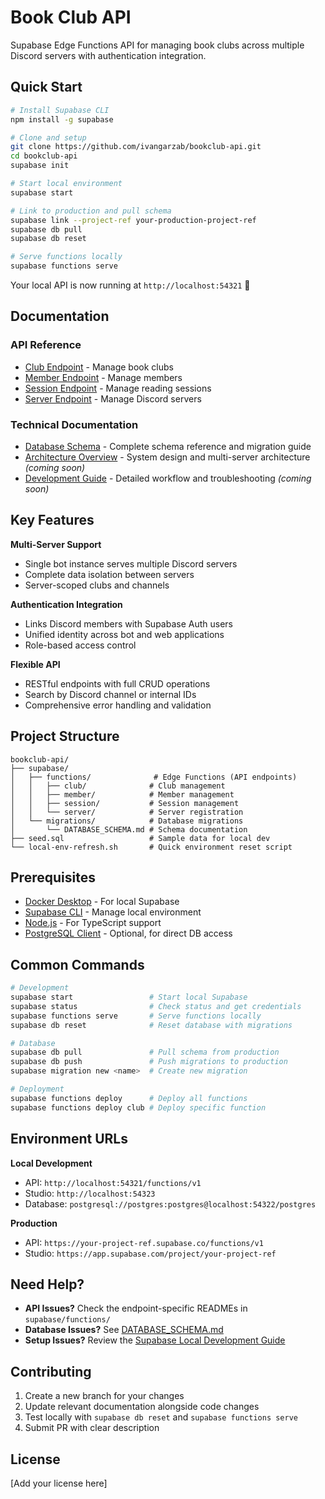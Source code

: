 # Book Club API

Supabase Edge Functions API for managing book clubs across multiple Discord servers with authentication integration.

## Quick Start

```bash
# Install Supabase CLI
npm install -g supabase

# Clone and setup
git clone https://github.com/ivangarzab/bookclub-api.git
cd bookclub-api
supabase init

# Start local environment
supabase start

# Link to production and pull schema
supabase link --project-ref your-production-project-ref
supabase db pull
supabase db reset

# Serve functions locally
supabase functions serve
```

Your local API is now running at `http://localhost:54321` 🚀

## Documentation

### API Reference
- [Club Endpoint](supabase/functions/club/README.md) - Manage book clubs
- [Member Endpoint](supabase/functions/member/README.md) - Manage members
- [Session Endpoint](supabase/functions/session/README.md) - Manage reading sessions
- [Server Endpoint](supabase/functions/server/README.md) - Manage Discord servers

### Technical Documentation
- [Database Schema](supabase/migrations/DATABASE_SCHEMA.md) - Complete schema reference and migration guide
- [Architecture Overview](ARCHITECTURE.md) - System design and multi-server architecture *(coming soon)*
- [Development Guide](DEVELOPMENT_GUIDE.md) - Detailed workflow and troubleshooting *(coming soon)*

## Key Features

**Multi-Server Support**
- Single bot instance serves multiple Discord servers
- Complete data isolation between servers
- Server-scoped clubs and channels

**Authentication Integration**
- Links Discord members with Supabase Auth users
- Unified identity across bot and web applications
- Role-based access control

**Flexible API**
- RESTful endpoints with full CRUD operations
- Search by Discord channel or internal IDs
- Comprehensive error handling and validation

## Project Structure

```
bookclub-api/
├── supabase/
│   ├── functions/              # Edge Functions (API endpoints)
│   │   ├── club/              # Club management
│   │   ├── member/            # Member management
│   │   ├── session/           # Session management
│   │   └── server/            # Server registration
│   └── migrations/            # Database migrations
│       └── DATABASE_SCHEMA.md # Schema documentation
├── seed.sql                   # Sample data for local dev
└── local-env-refresh.sh       # Quick environment reset script
```

## Prerequisites

- [Docker Desktop](https://www.docker.com/products/docker-desktop) - For local Supabase
- [Supabase CLI](https://supabase.com/docs/guides/cli) - Manage local environment
- [Node.js](https://nodejs.org/) - For TypeScript support
- [PostgreSQL Client](https://www.postgresql.org/download/) - Optional, for direct DB access

## Common Commands

```bash
# Development
supabase start                 # Start local Supabase
supabase status                # Check status and get credentials
supabase functions serve       # Serve functions locally
supabase db reset              # Reset database with migrations

# Database
supabase db pull               # Pull schema from production
supabase db push               # Push migrations to production
supabase migration new <name>  # Create new migration

# Deployment
supabase functions deploy      # Deploy all functions
supabase functions deploy club # Deploy specific function
```

## Environment URLs

**Local Development**
- API: `http://localhost:54321/functions/v1`
- Studio: `http://localhost:54323`
- Database: `postgresql://postgres:postgres@localhost:54322/postgres`

**Production**
- API: `https://your-project-ref.supabase.co/functions/v1`
- Studio: `https://app.supabase.com/project/your-project-ref`

## Need Help?

- **API Issues?** Check the endpoint-specific READMEs in `supabase/functions/`
- **Database Issues?** See [DATABASE_SCHEMA.md](supabase/migrations/DATABASE_SCHEMA.md)
- **Setup Issues?** Review the [Supabase Local Development Guide](https://supabase.com/docs/guides/local-development)

## Contributing

1. Create a new branch for your changes
2. Update relevant documentation alongside code changes
3. Test locally with `supabase db reset` and `supabase functions serve`
4. Submit PR with clear description

## License

[Add your license here]